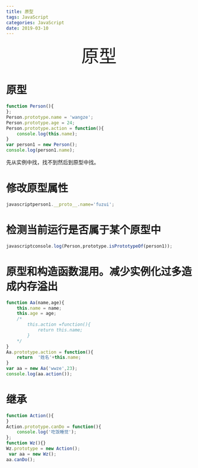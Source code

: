 ```yaml
---
title: 原型 
tags: JavaScript
categories: JavaScript
date: 2019-03-10
---
```


<div align='center' ><font size='70'>原型</font></div>

# 原型

```javascript
function Person(){
};
Person.prototype.name = 'wangze';
Person.prototype.age = 24;
Person.prototype.action = function(){
    console.log(this.name);
}
var person1 = new Person();
console.log(person1.name);
```



先从实例中找，找不到然后到原型中找。

# 修改原型属性

```javascript
javascriptperson1.__proto__.name='fuzui';
```



# 检测当前运行是否属于某个原型中

```javascript
javascriptconsole.log(Person,prototype.isPrototypeOf(person1));
```



# 原型和构造函数混用。减少实例化过多造成内存溢出

```javascript
function Aa(name,age){
    this.name = name;
    this.age = age;
    /*
        this.action =function(){
            return this.name;
        }
    */
}
Aa.prototype.action = function(){
    return  '姓名'+this.name;
}
var aa = new Aa('wwze',23);
console.log(aa.action());
```



# 继承

```javascript
function Action(){
}
Action.prototype.canDo = function(){
    console.log('吃饭睡觉');
};
function Wz(){}
Wz.prototype = new Action();
 var aa = new Wz();
aa.canDo();
```

